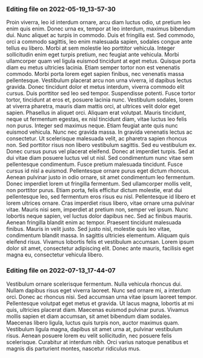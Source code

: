 

### Editing file on 2022-05-19_13-57-30

Proin viverra, leo id interdum ornare, arcu diam luctus odio, ut pretium leo enim quis enim. Donec urna ex, tempor at leo interdum, maximus bibendum dui. Nunc aliquet ac turpis in commodo. Duis et fringilla est. Sed commodo, orci a commodo sagittis, leo enim malesuada sapien, sodales congue ante tellus eu libero. Morbi at sem molestie leo porttitor vehicula. Integer sollicitudin enim eget turpis pretium, nec feugiat ante vehicula.
Morbi ullamcorper quam vel ligula euismod tincidunt at eget metus. Quisque porta diam eu metus ultricies lacinia. Etiam semper tortor non est venenatis commodo. Morbi porta lorem eget sapien finibus, nec venenatis massa pellentesque. Vestibulum placerat arcu non urna viverra, id dapibus lectus gravida. Donec tincidunt dolor et metus interdum, viverra commodo elit cursus. Duis porttitor sed leo sed tempor. Suspendisse potenti. Fusce tortor tortor, tincidunt at eros et, posuere lacinia nunc. Vestibulum sodales, lorem at viverra pharetra, mauris diam mattis orci, at ultrices velit dolor eget sapien. Phasellus in aliquet orci.
Aliquam erat volutpat. Mauris tincidunt, neque ut fermentum egestas, ex nisl tincidunt diam, vitae luctus leo felis non purus. Integer sed maximus neque. Etiam feugiat ante quis nunc euismod vehicula. Nunc nec gravida massa. In gravida venenatis lectus ac consectetur. Ut scelerisque malesuada velit, ac pharetra sapien rhoncus non. Sed porttitor risus non libero vestibulum sagittis. Sed eu vestibulum ex. Donec cursus purus vel placerat eleifend. Donec at imperdiet turpis. Sed at dui vitae diam posuere luctus vel ut nisl.
Sed condimentum nunc vitae sem pellentesque condimentum. Fusce pretium malesuada tincidunt. Fusce cursus id nisl a euismod. Pellentesque ornare purus eget dictum rhoncus. Aenean pulvinar justo in odio ornare, sit amet condimentum leo fermentum. Donec imperdiet lorem ut fringilla fermentum. Sed ullamcorper mollis velit, non porttitor purus. Etiam porta, felis efficitur dictum molestie, erat dui pellentesque leo, sed fermentum eros risus eu nisl. Pellentesque id libero et lorem ultrices ornare. Cras imperdiet risus libero, vitae ornare urna pulvinar vitae. Mauris nisi sem, imperdiet at pretium non, semper vel ipsum. Nunc lobortis neque sapien, vel luctus dolor dapibus nec. Sed ac finibus mauris. Aenean fringilla blandit enim ac tempor.
Praesent tincidunt malesuada finibus. Mauris in velit justo. Sed justo nisl, molestie quis leo vitae, condimentum blandit massa. In sagittis ultricies elementum. Aliquam quis eleifend risus. Vivamus lobortis felis et vestibulum accumsan. Lorem ipsum dolor sit amet, consectetur adipiscing elit. Donec ante mauris, facilisis eget magna eu, consectetur vehicula libero.




### Editing file on 2022-07-13_17-44-07

Vestibulum ornare scelerisque fermentum. Nulla vehicula rhoncus dui. Nullam dapibus risus eget viverra laoreet. Nunc sed ornare mi, a interdum orci. Donec ac rhoncus nisi. Sed accumsan urna vitae ipsum laoreet tempor. Pellentesque volutpat eget metus et gravida. Ut lacus magna, lobortis at mi quis, ultricies placerat diam. Maecenas euismod pulvinar purus. Vivamus mollis sapien et diam accumsan, sit amet bibendum diam sodales. Maecenas libero ligula, luctus quis turpis non, auctor maximus quam. Vestibulum ligula magna, dapibus sit amet urna at, pulvinar vestibulum risus. Aenean posuere lorem eu velit sollicitudin, nec posuere felis scelerisque. Curabitur at interdum nibh. Orci varius natoque penatibus et magnis dis parturient montes, nascetur ridiculus mus.


